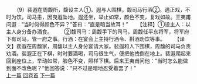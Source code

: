 　　（9）裴遐在周馥所，馥设主人①。遐与人围棋，馥司马行酒②。遇正戏，不时为饮，司马恚，因曳遐坠地。遐还坐，举止如常，颜色不变，复戏如故。王夷甫问遐：“当时何得颜色不异？”答曰：“直是暗当故耳！”
　　【注释】①设主人：以主人身分备办酒食。
　　②馥司马：周馥手下的司马。周馥任平东将军，将军府下有司马，管一府之事。行酒：在宴会上主持行酒令、斟酒劝饮等事。
　　【译文】裴遐在周馥家，周馥以主人身分宴请大家。裴遐和人下围棋，周馥的司马负责劝酒。裴遐正在下棋，时时要酒喝，司马很生气，便把他拽倒在地上。裴遐爬起来回到座位上，举动如常，脸色不变，照样下棋。后来王夷甫问他：“当时怎么能做到面不改色呢？”他回答说：“只不过是暗地忍受着罢了！”
<br>[上一篇](06_08) [回卷首](06_00) [下一篇](06_10)
